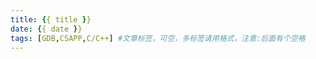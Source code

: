 ```yaml
---
title: {{ title }}
date: {{ date }}
tags: [GDB,CSAPP,C/C++] #文章标签，可空，多标签请用格式，注意:后面有个空格
---
```

<!--more-->
